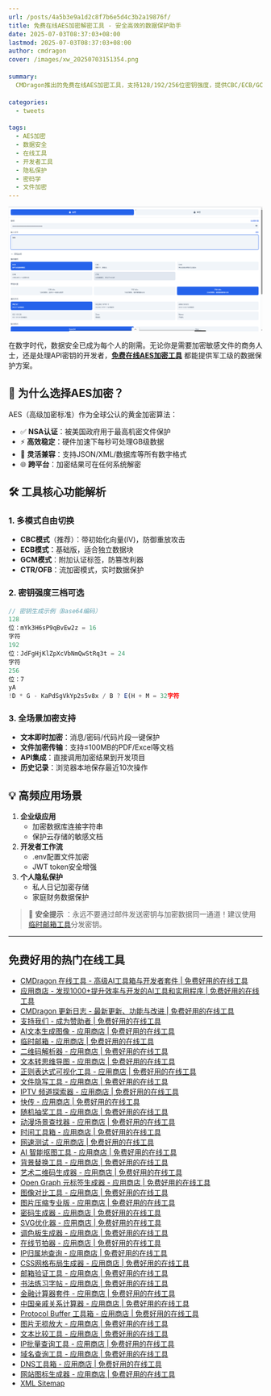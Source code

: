 ```yaml
---
url: /posts/4a5b3e9a1d2c8f7b6e5d4c3b2a19876f/
title: 免费在线AES加密解密工具 - 安全高效的数据保护助手
date: 2025-07-03T08:37:03+08:00
lastmod: 2025-07-03T08:37:03+08:00
author: cmdragon
cover: /images/xw_20250703151354.png

summary:
  CMDragon推出的免费在线AES加密工具，支持128/192/256位密钥强度，提供CBC/ECB/GCM等多种加密模式，无需安装即可实现文本/文件的快速加密解密，是开发者、安全工程师和隐私保护者的必备利器。

categories:
  - tweets

tags:
  - AES加密
  - 数据安全
  - 在线工具
  - 开发者工具
  - 隐私保护
  - 密码学
  - 文件加密
---
```


![xw_20250703151354.png](/images/xw_20250703151354.png)

在数字时代，数据安全已成为每个人的刚需。无论你是需要加密敏感文件的商务人士，还是处理API密钥的开发者，**[免费在线AES加密工具](https://tools.cmdragon.cn/zh/apps/aes-encrypt)**
都能提供军工级的数据保护方案。

## 🔐 为什么选择AES加密？

AES（高级加密标准）作为全球公认的黄金加密算法：

- ✅ **NSA认证**：被美国政府用于最高机密文件保护
- ⚡ **高效稳定**：硬件加速下每秒可处理GB级数据
- 🔁 **灵活兼容**：支持JSON/XML/数据库等所有数字格式
- 🌐 **跨平台**：加密结果可在任何系统解密

## 🛠️ 工具核心功能解析

### 1. 多模式自由切换

- **CBC模式**（推荐）：带初始化向量(IV)，防御重放攻击
- **ECB模式**：基础版，适合独立数据块
- **GCM模式**：附加认证标签，防篡改利器
- **CTR/OFB**：流加密模式，实时数据保护

### 2. 密钥强度三档可选

```javascript
// 密钥生成示例（Base64编码）
128
位：mYk3H6sP9qBvEw2z = 16
字符
192
位：JdFgHjKlZpXcVbNmQwStRq3t = 24
字符
256
位：7
yA
!D * G - KaPdSgVkYp2s5v8x / B ? E(H + M = 32字符
```

### 3. 全场景加密支持

- **文本即时加密**：消息/密码/代码片段一键保护
- **文件加密传输**：支持≤100MB的PDF/Excel等文档
- **API集成**：直接调用加密结果到开发项目
- **历史记录**：浏览器本地保存最近10次操作

## 💡 高频应用场景

1. **企业级应用**
    - 加密数据库连接字符串
    - 保护云存储的敏感文档
2. **开发者工作流**
    - .env配置文件加密
    - JWT token安全增强
3. **个人隐私保护**
    - 私人日记加密存储
    - 家庭财务数据保护

> 📌 **安全提示**
> ：永远不要通过邮件发送密钥与加密数据同一通道！建议使用[临时邮箱工具](https://tools.cmdragon.cn/zh/apps/temp-email)分发密钥。

---

## 免费好用的热门在线工具

- [CMDragon 在线工具 - 高级AI工具箱与开发者套件 | 免费好用的在线工具](https://tools.cmdragon.cn/zh)
- [应用商店 - 发现1000+提升效率与开发的AI工具和实用程序 | 免费好用的在线工具](https://tools.cmdragon.cn/zh/apps?category=trending)
- [CMDragon 更新日志 - 最新更新、功能与改进 | 免费好用的在线工具](https://tools.cmdragon.cn/zh/changelog)
- [支持我们 - 成为赞助者 | 免费好用的在线工具](https://tools.cmdragon.cn/zh/sponsor)
- [AI文本生成图像 - 应用商店 | 免费好用的在线工具](https://tools.cmdragon.cn/zh/apps/text-to-image-ai)
- [临时邮箱 - 应用商店 | 免费好用的在线工具](https://tools.cmdragon.cn/zh/apps/temp-email)
- [二维码解析器 - 应用商店 | 免费好用的在线工具](https://tools.cmdragon.cn/zh/apps/qrcode-parser)
- [文本转思维导图 - 应用商店 | 免费好用的在线工具](https://tools.cmdragon.cn/zh/apps/text-to-mindmap)
- [正则表达式可视化工具 - 应用商店 | 免费好用的在线工具](https://tools.cmdragon.cn/zh/apps/regex-visualizer)
- [文件隐写工具 - 应用商店 | 免费好用的在线工具](https://tools.cmdragon.cn/zh/apps/steganography-tool)
- [IPTV 频道探索器 - 应用商店 | 免费好用的在线工具](https://tools.cmdragon.cn/zh/apps/iptv-explorer)
- [快传 - 应用商店 | 免费好用的在线工具](https://tools.cmdragon.cn/zh/apps/snapdrop)
- [随机抽奖工具 - 应用商店 | 免费好用的在线工具](https://tools.cmdragon.cn/zh/apps/lucky-draw)
- [动漫场景查找器 - 应用商店 | 免费好用的在线工具](https://tools.cmdragon.cn/zh/apps/anime-scene-finder)
- [时间工具箱 - 应用商店 | 免费好用的在线工具](https://tools.cmdragon.cn/zh/apps/time-toolkit)
- [网速测试 - 应用商店 | 免费好用的在线工具](https://tools.cmdragon.cn/zh/apps/speed-test)
- [AI 智能抠图工具 - 应用商店 | 免费好用的在线工具](https://tools.cmdragon.cn/zh/apps/background-remover)
- [背景替换工具 - 应用商店 | 免费好用的在线工具](https://tools.cmdragon.cn/zh/apps/background-replacer)
- [艺术二维码生成器 - 应用商店 | 免费好用的在线工具](https://tools.cmdragon.cn/zh/apps/artistic-qrcode)
- [Open Graph 元标签生成器 - 应用商店 | 免费好用的在线工具](https://tools.cmdragon.cn/zh/apps/open-graph-generator)
- [图像对比工具 - 应用商店 | 免费好用的在线工具](https://tools.cmdragon.cn/zh/apps/image-comparison)
- [图片压缩专业版 - 应用商店 | 免费好用的在线工具](https://tools.cmdragon.cn/zh/apps/image-compressor)
- [密码生成器 - 应用商店 | 免费好用的在线工具](https://tools.cmdragon.cn/zh/apps/password-generator)
- [SVG优化器 - 应用商店 | 免费好用的在线工具](https://tools.cmdragon.cn/zh/apps/svg-optimizer)
- [调色板生成器 - 应用商店 | 免费好用的在线工具](https://tools.cmdragon.cn/zh/apps/color-palette)
- [在线节拍器 - 应用商店 | 免费好用的在线工具](https://tools.cmdragon.cn/zh/apps/online-metronome)
- [IP归属地查询 - 应用商店 | 免费好用的在线工具](https://tools.cmdragon.cn/zh/apps/ip-geolocation)
- [CSS网格布局生成器 - 应用商店 | 免费好用的在线工具](https://tools.cmdragon.cn/zh/apps/css-grid-layout)
- [邮箱验证工具 - 应用商店 | 免费好用的在线工具](https://tools.cmdragon.cn/zh/apps/email-validator)
- [书法练习字帖 - 应用商店 | 免费好用的在线工具](https://tools.cmdragon.cn/zh/apps/calligraphy-practice)
- [金融计算器套件 - 应用商店 | 免费好用的在线工具](https://tools.cmdragon.cn/zh/apps/finance-calculator-suite)
- [中国亲戚关系计算器 - 应用商店 | 免费好用的在线工具](https://tools.cmdragon.cn/zh/apps/chinese-kinship-calculator)
- [Protocol Buffer 工具箱 - 应用商店 | 免费好用的在线工具](https://tools.cmdragon.cn/zh/apps/protobuf-toolkit)
- [图片无损放大 - 应用商店 | 免费好用的在线工具](https://tools.cmdragon.cn/zh/apps/image-upscaler)
- [文本比较工具 - 应用商店 | 免费好用的在线工具](https://tools.cmdragon.cn/zh/apps/text-compare)
- [IP批量查询工具 - 应用商店 | 免费好用的在线工具](https://tools.cmdragon.cn/zh/apps/ip-batch-lookup)
- [域名查询工具 - 应用商店 | 免费好用的在线工具](https://tools.cmdragon.cn/zh/apps/domain-finder)
- [DNS工具箱 - 应用商店 | 免费好用的在线工具](https://tools.cmdragon.cn/zh/apps/dns-toolkit)
- [网站图标生成器 - 应用商店 | 免费好用的在线工具](https://tools.cmdragon.cn/zh/apps/favicon-generator)
- [XML Sitemap](https://tools.cmdragon.cn/sitemap_index.xml)